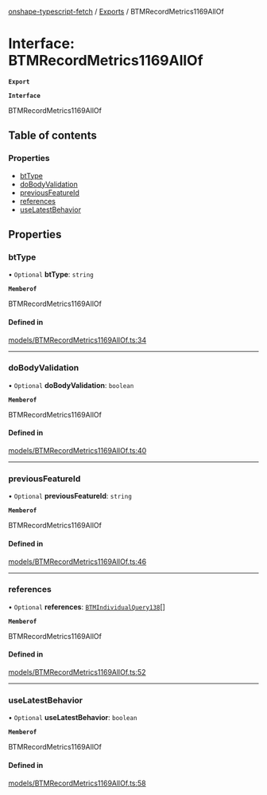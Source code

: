 [onshape-typescript-fetch](../README.md) / [Exports](../modules.md) / BTMRecordMetrics1169AllOf

# Interface: BTMRecordMetrics1169AllOf

**`Export`**

**`Interface`**

BTMRecordMetrics1169AllOf

## Table of contents

### Properties

- [btType](BTMRecordMetrics1169AllOf.md#bttype)
- [doBodyValidation](BTMRecordMetrics1169AllOf.md#dobodyvalidation)
- [previousFeatureId](BTMRecordMetrics1169AllOf.md#previousfeatureid)
- [references](BTMRecordMetrics1169AllOf.md#references)
- [useLatestBehavior](BTMRecordMetrics1169AllOf.md#uselatestbehavior)

## Properties

### btType

• `Optional` **btType**: `string`

**`Memberof`**

BTMRecordMetrics1169AllOf

#### Defined in

[models/BTMRecordMetrics1169AllOf.ts:34](https://github.com/toebes/onshape-typescript-fetch/blob/3e11ae1/models/BTMRecordMetrics1169AllOf.ts#L34)

___

### doBodyValidation

• `Optional` **doBodyValidation**: `boolean`

**`Memberof`**

BTMRecordMetrics1169AllOf

#### Defined in

[models/BTMRecordMetrics1169AllOf.ts:40](https://github.com/toebes/onshape-typescript-fetch/blob/3e11ae1/models/BTMRecordMetrics1169AllOf.ts#L40)

___

### previousFeatureId

• `Optional` **previousFeatureId**: `string`

**`Memberof`**

BTMRecordMetrics1169AllOf

#### Defined in

[models/BTMRecordMetrics1169AllOf.ts:46](https://github.com/toebes/onshape-typescript-fetch/blob/3e11ae1/models/BTMRecordMetrics1169AllOf.ts#L46)

___

### references

• `Optional` **references**: [`BTMIndividualQuery138`](BTMIndividualQuery138.md)[]

**`Memberof`**

BTMRecordMetrics1169AllOf

#### Defined in

[models/BTMRecordMetrics1169AllOf.ts:52](https://github.com/toebes/onshape-typescript-fetch/blob/3e11ae1/models/BTMRecordMetrics1169AllOf.ts#L52)

___

### useLatestBehavior

• `Optional` **useLatestBehavior**: `boolean`

**`Memberof`**

BTMRecordMetrics1169AllOf

#### Defined in

[models/BTMRecordMetrics1169AllOf.ts:58](https://github.com/toebes/onshape-typescript-fetch/blob/3e11ae1/models/BTMRecordMetrics1169AllOf.ts#L58)
